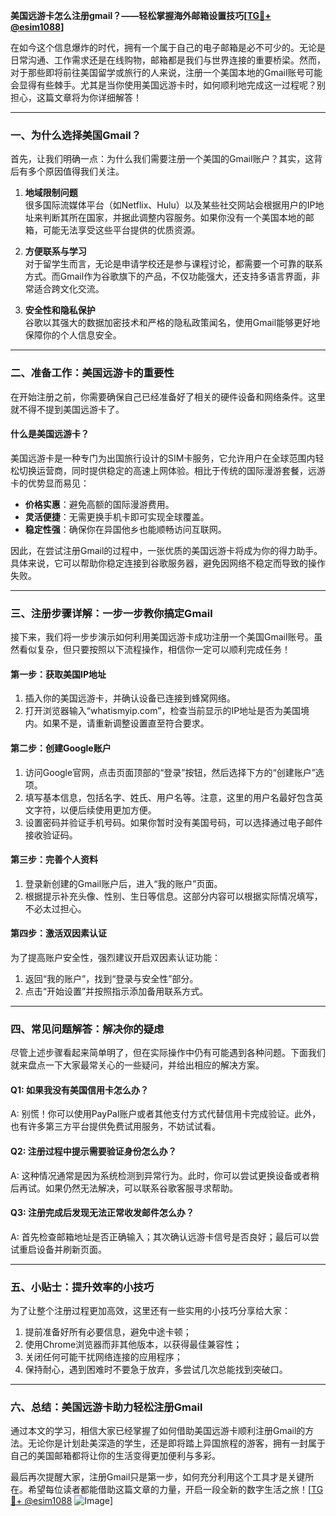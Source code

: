 **美国远游卡怎么注册gmail？——轻松掌握海外邮箱设置技巧[[TG💪+ @esim1088](https://t.me/s/esim1088)]**

在如今这个信息爆炸的时代，拥有一个属于自己的电子邮箱是必不可少的。无论是日常沟通、工作需求还是在线购物，邮箱都是我们与世界连接的重要桥梁。然而，对于那些即将前往美国留学或旅行的人来说，注册一个美国本地的Gmail账号可能会显得有些棘手。尤其是当你使用美国远游卡时，如何顺利地完成这一过程呢？别担心，这篇文章将为你详细解答！

---

### 一、为什么选择美国Gmail？

首先，让我们明确一点：为什么我们需要注册一个美国的Gmail账户？其实，这背后有多个原因值得我们关注。

1. **地域限制问题**  
   很多国际流媒体平台（如Netflix、Hulu）以及某些社交网站会根据用户的IP地址来判断其所在国家，并据此调整内容服务。如果你没有一个美国本地的邮箱，可能无法享受这些平台提供的优质资源。

2. **方便联系与学习**  
   对于留学生而言，无论是申请学校还是参与课程讨论，都需要一个可靠的联系方式。而Gmail作为谷歌旗下的产品，不仅功能强大，还支持多语言界面，非常适合跨文化交流。

3. **安全性和隐私保护**  
   谷歌以其强大的数据加密技术和严格的隐私政策闻名，使用Gmail能够更好地保障你的个人信息安全。

---

### 二、准备工作：美国远游卡的重要性

在开始注册之前，你需要确保自己已经准备好了相关的硬件设备和网络条件。这里就不得不提到美国远游卡了。

#### 什么是美国远游卡？
美国远游卡是一种专门为出国旅行设计的SIM卡服务，它允许用户在全球范围内轻松切换运营商，同时提供稳定的高速上网体验。相比于传统的国际漫游套餐，远游卡的优势显而易见：

- **价格实惠**：避免高额的国际漫游费用。
- **灵活便捷**：无需更换手机卡即可实现全球覆盖。
- **稳定性强**：确保你在异国他乡也能顺畅访问互联网。

因此，在尝试注册Gmail的过程中，一张优质的美国远游卡将成为你的得力助手。具体来说，它可以帮助你稳定连接到谷歌服务器，避免因网络不稳定而导致的操作失败。

---

### 三、注册步骤详解：一步一步教你搞定Gmail

接下来，我们将一步步演示如何利用美国远游卡成功注册一个美国Gmail账号。虽然看似复杂，但只要按照以下流程操作，相信你一定可以顺利完成任务！

#### 第一步：获取美国IP地址
1. 插入你的美国远游卡，并确认设备已连接到蜂窝网络。
2. 打开浏览器输入“whatismyip.com”，检查当前显示的IP地址是否为美国境内。如果不是，请重新调整设置直至符合要求。

#### 第二步：创建Google账户
1. 访问Google官网，点击页面顶部的“登录”按钮，然后选择下方的“创建账户”选项。
2. 填写基本信息，包括名字、姓氏、用户名等。注意，这里的用户名最好包含英文字符，以便后续使用更加方便。
3. 设置密码并验证手机号码。如果你暂时没有美国号码，可以选择通过电子邮件接收验证码。

#### 第三步：完善个人资料
1. 登录新创建的Gmail账户后，进入“我的账户”页面。
2. 根据提示补充头像、性别、生日等信息。这部分内容可以根据实际情况填写，不必太过担心。

#### 第四步：激活双因素认证
为了提高账户安全性，强烈建议开启双因素认证功能：
1. 返回“我的账户”，找到“登录与安全性”部分。
2. 点击“开始设置”并按照指示添加备用联系方式。

---

### 四、常见问题解答：解决你的疑虑

尽管上述步骤看起来简单明了，但在实际操作中仍有可能遇到各种问题。下面我们就来盘点一下大家最常关心的一些疑问，并给出相应的解决方案。

#### Q1: 如果我没有美国信用卡怎么办？
A: 别慌！你可以使用PayPal账户或者其他支付方式代替信用卡完成验证。此外，也有许多第三方平台提供免费试用服务，不妨试试看。

#### Q2: 注册过程中提示需要验证身份怎么办？
A: 这种情况通常是因为系统检测到异常行为。此时，你可以尝试更换设备或者稍后再试。如果仍然无法解决，可以联系谷歌客服寻求帮助。

#### Q3: 注册完成后发现无法正常收发邮件怎么办？
A: 首先检查邮箱地址是否正确输入；其次确认远游卡信号是否良好；最后可以尝试重启设备并刷新页面。

---

### 五、小贴士：提升效率的小技巧

为了让整个注册过程更加高效，这里还有一些实用的小技巧分享给大家：

1. 提前准备好所有必要信息，避免中途卡顿；
2. 使用Chrome浏览器而非其他版本，以获得最佳兼容性；
3. 关闭任何可能干扰网络连接的应用程序；
4. 保持耐心，遇到困难时不要急于放弃，多尝试几次总能找到突破口。

---

### 六、总结：美国远游卡助力轻松注册Gmail

通过本文的学习，相信大家已经掌握了如何借助美国远游卡顺利注册Gmail的方法。无论你是计划赴美深造的学生，还是即将踏上异国旅程的游客，拥有一封属于自己的美国邮箱都将让你的生活变得更加便利与多彩。

最后再次提醒大家，注册Gmail只是第一步，如何充分利用这个工具才是关键所在。希望每位读者都能借助这篇文章的力量，开启一段全新的数字生活之旅！[[TG💪+ @esim1088](https://t.me/s/esim1088) ![Image](https://i.postimg.cc/4NQfJmqS/Snipaste-2025-05-13-00-14-12.png)]